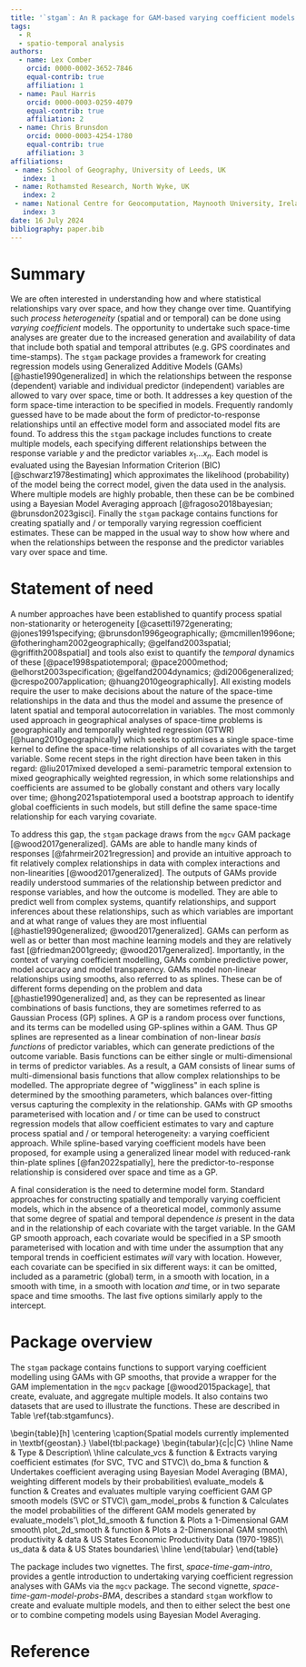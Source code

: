 ```yaml
---
title: '`stgam`: An R package for GAM-based varying coefficient models'
tags:
  - R
  - spatio-temporal analysis
authors:
  - name: Lex Comber
    orcid: 0000-0002-3652-7846
    equal-contrib: true
    affiliation: 1
  - name: Paul Harris
    orcid: 0000-0003-0259-4079
    equal-contrib: true
    affiliation: 2
  - name: Chris Brunsdon
    orcid: 0000-0003-4254-1780
    equal-contrib: true
    affiliation: 3
affiliations:
 - name: School of Geography, University of Leeds, UK
   index: 1
 - name: Rothamsted Research, North Wyke, UK
   index: 2
 - name: National Centre for Geocomputation, Maynooth University, Ireland
   index: 3
date: 16 July 2024
bibliography: paper.bib
---
```


# Summary

We are often interested in understanding how and where statistical relationships vary over space, and how they change over time. Quantifying such *process heterogeneity* (spatial and or temporal) can be done using *varying coefficient* models. The opportunity to undertake such space-time analyses are greater due to the increased generation and availability of data that include both spatial and temporal attributes (e.g. GPS coordinates and time-stamps). The `stgam` package provides a framework for creating regression models using Generalized Additive Models (GAMs) [@hastie1990generalized] in which the relationships between the response (dependent) variable and individual predictor (independent) variables are allowed to vary over space, time or both. It addresses a key question of the form space-time interaction to be specified in models. Frequently randomly guessed have to be made about the form of predictor-to-response relationships until an effective model form and associated model fits are found. To address this the `stgam` package includes functions to create multiple models, each specifying different relationships between the response variable $y$ and the predictor variables $x_1 \dots x_n$. Each model is evaluated using the Bayesian Information Criterion (BIC) [@schwarz1978estimating] which approximates the likelihood (probability) of the model being the correct model, given the data used in the analysis. Where multiple models are highly probable, then these can be be combined using a Bayesian Model Averaging approach [@fragoso2018bayesian; @brunsdon2023gisci]. Finally the `stgam` package contains functions for creating spatially and / or temporally varying regression coefficient estimates. These can be mapped in the usual way to show how where and when the relationships between the response and the predictor variables vary over space and time.

# Statement of need
A number approaches have been established to quantify process spatial non-stationarity or heterogeneity [@casetti1972generating; @jones1991specifying; @brunsdon1996geographically; @mcmillen1996one; @fotheringham2002geographically; @gelfand2003spatial; @griffith2008spatial] and tools also exist to quantify the *temporal* dynamics of these [@pace1998spatiotemporal; @pace2000method; @elhorst2003specification; @gelfand2004dynamics; @di2006generalized; @crespo2007application; @huang2010geographically]. All existing models require the user to make decisions about the nature of the space-time relationships in the data and thus the model and assume the presence of latent spatial and temporal autocorrelation in variables. The most commonly used approach in geographical analyses of space-time problems is geographically and temporally weighted regression (GTWR) [@huang2010geographically] which seeks to optimises a single space-time kernel to define the space-time relationships of all covariates with the target variable. Some recent steps in the right direction have been taken in this regard: @liu2017mixed developed a semi-parametric temporal extension to mixed geographically weighted regression, in which some relationships and coefficients are assumed to be globally constant and others vary locally over time; @hong2021spatiotemporal used a bootstrap approach to identify global coefficients in such models, but still define the same space-time relationship for each varying covariate.

To address this gap, the `stgam` package draws from the `mgcv` GAM package [@wood2017generalized]. GAMs are able to handle many kinds of responses  [@fahrmeir2021regression] and provide an intuitive approach to fit relatively complex relationships in data with complex interactions and non-linearities [@wood2017generalized]. The outputs of GAMs provide readily understood summaries of the relationship between predictor and response variables, and how the outcome is modelled. They are able to predict well from complex systems, quantify relationships, and support inferences about these relationships, such as which variables are important and at what range of values they are most influential [@hastie1990generalized; @wood2017generalized]. GAMs can perform as well as or better than most machine learning models and they are relatively fast [@friedman2001greedy; @wood2017generalized]. Importantly, in the context of varying coefficient modelling, GAMs combine predictive power, model accuracy and model transparency. GAMs model non-linear relationships using smooths, also referred to as splines. These can be of different forms depending on the problem and data [@hastie1990generalized] and, as they can be represented as linear combinations of basis functions, they are sometimes referred to as Gaussian Process (GP) splines. A GP is a random process over functions, and its terms can be modelled using GP-splines within a GAM. Thus GP splines are represented as a linear combination of non-linear *basis functions* of predictor variables, which can generate predictions of the outcome variable. Basis functions can be either single or multi-dimensional in terms of predictor variables. As a result, a GAM consists of linear sums of multi-dimensional basis functions that allow complex relationships to be modelled. The appropriate degree of "wiggliness" in each spline is determined by the smoothing parameters, which balances over-fitting versus capturing the complexity in the relationship. GAMs with GP smooths parameterised with location and / or time can be used to construct regression models that allow coefficient estimates to vary and capture process spatial and / or temporal heterogeneity: a varying coefficient approach. While spline-based varying coefficient models have been proposed, for example using a generalized linear model with reduced-rank thin-plate splines [@fan2022spatially], here the predictor-to-response relationship is considered over space and time as a GP. 

A final consideration is the need to determine model form. Standard approaches for constructing spatially and  temporally varying coefficient models, which in the absence of a theoretical model, commonly assume that some degree of spatial and temporal dependence *is* present in the data and in the relationship of each covariate with the target variable. In the GAM GP smooth approach, each covariate would be specified in a SP smooth parameterised with location and with time under the assumption that any temporal trends in coefficient estimates *will* vary with location. However, each covariate can be specified in six different ways: it can be omitted, included as a parametric (global) term, in a smooth with location, in a smooth with time, in a smooth with location *and* time, or in two separate space and time smooths. The last five options similarly apply to the intercept. 

# Package overview

The `stgam` package contains functions to support varying coefficient modelling using GAMs with GP smooths, that provide a wrapper for the GAM implementation in the `mgcv` package [@wood2015package], that create, evaluate, and aggregate multiple models. It also contains two datasets that are used to illustrate the functions. These are described in Table \ref{tab:stgamfuncs}. 

\begin{table}[h]
\centering
\caption{Spatial models currently implemented in \textbf{geostan}.}
\label{tbl:package}
\begin{tabular}{c|c|C}
\hline
Name & Type & Description\\
\hline
calculate\_vcs & function & Extracts varying coefficient estimates (for SVC, TVC and STVC)\\
do\_bma & function & Undertakes coefficient averaging using Bayesian Model Averaging (BMA), weighting different models by their probabilities\\
evaluate\_models & function & Creates and evaluates multiple varying coefficient GAM GP smooth models (SVC or STVC)\\
gam\_model\_probs & function & Calculates the model probabilities of the different GAM models generated by evaluate\_models'\\
plot\_1d\_smooth & function & Plots a 1-Dimensional GAM smooth\\
plot\_2d\_smooth & function & Plots a 2-Dimensional GAM smooth\\
productivity & data & US States Economic Productivity Data (1970-1985)\\
us\_data & data & US States boundaries\\
\hline
\end{tabular}
\end{table}

The package includes two vignettes. The first, *space-time-gam-intro*, provides a gentle introduction to undertaking varying coefficient regression analyses with GAMs via the `mgcv` package. The second vignette, *space-time-gam-model-probs-BMA*, describes a standard `stgam` workflow to create and evaluate multiple models, and then to either select the best one or to combine competing models using Bayesian Model Averaging. 

# Reference
